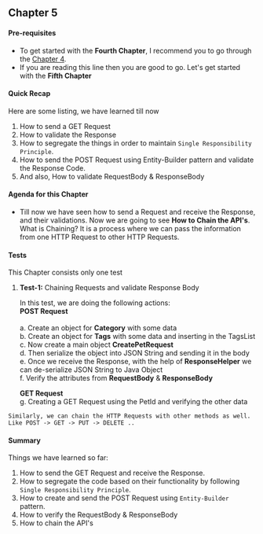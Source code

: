 ## Chapter 5

#### **Pre-requisites**
* To get started with the <b>Fourth Chapter</b>, I recommend you to go through the [Chapter 4](https://github.com/vinaykumarvvs/api-automation-tutorial/tree/master/src/test/java/Chapters/Chapter04/Chapter04.md).
* If you are reading this line then you are good to go. Let's get started with the <b>Fifth Chapter</b>

#### **Quick Recap**
Here are some listing, we have learned till now
1. How to send a GET Request
2. How to validate the Response 
3. How to segregate the things in order to maintain `Single Responsibility Principle`.
4. How to send the POST Request using Entity-Builder pattern and validate the Response Code.
5. And also, How to validate RequestBody & ResponseBody

#### **Agenda for this Chapter**
* Till now we have seen how to send a Request and receive the Response, and their validations. Now we are going to see 
<b>How to Chain the API's</b>. What is Chaining? It is a process where we can pass the information from one HTTP Request to other HTTP Requests.

#### **Tests**
This Chapter consists only one test
1. **Test-1:** Chaining Requests and validate Response Body

   In this test, we are doing the following actions:<br/>
   <b>POST Request</b><br/>           
  a. Create an object for <b>Category</b> with some data <br/>
  b. Create an object for <b>Tags</b> with some data and inserting in the TagsList<br/>
  c. Now create a main object <b>CreatePetRequest</b><br/>
  d. Then serialize the object into JSON String and sending it in the body<br/>
  e. Once we receive the Response, with the help of <b>ResponseHelper</b> we can de-serialize JSON String to Java Object<br/> 
  f. Verify the attributes from <b>RequestBody</b> & <b>ResponseBody</b> 
   
   <b>GET Request</b><br/>
   g. Creating a GET Request using the PetId and verifying the other data
   
```Similarly, we can chain the HTTP Requests with other methods as well. Like POST -> GET -> PUT -> DELETE ..```

#### **Summary**
Things we have learned so far:
1. How to send the GET Request and receive the Response.
2. How to segregate the code based on their functionality by following `Single Responsibility Principle`.
3. How to create and send the POST Request using `Entity-Builder` pattern.
4. How to verify the RequestBody & ResponseBody
5. How to chain the API's